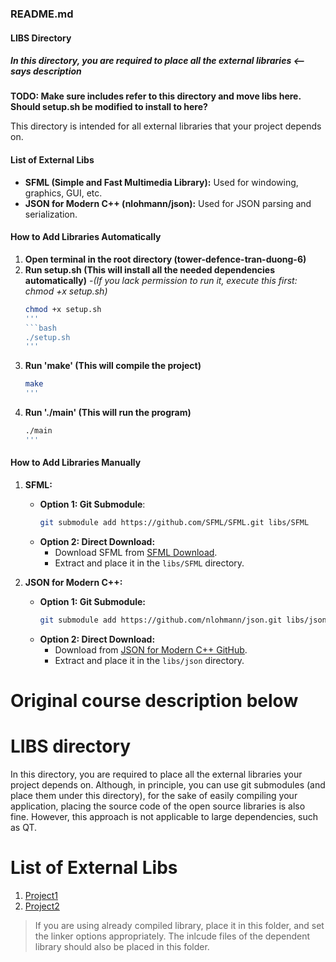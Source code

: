 ### README.md

#### LIBS Directory

##### **In this directory, you are required to place all the external libraries** <-- says description
**TODO: Make sure includes refer to this directory and move libs here. Should setup.sh be modified to install to here?**

This directory is intended for all external libraries that your project depends on.

#### List of External Libs

- **SFML (Simple and Fast Multimedia Library):** Used for windowing, graphics, GUI, etc.
- **JSON for Modern C++ (nlohmann/json):** Used for JSON parsing and serialization.

#### How to Add Libraries Automatically

1. **Open terminal in the root directory (tower-defence-tran-duong-6)**
2. **Run setup.sh (This will install all the needed dependencies automatically)**
    -*(If you lack permission to run it, execute this first: chmod +x setup.sh)*
    ```bash
    chmod +x setup.sh
    '''
    ```bash
    ./setup.sh
    '''
3. **Run 'make' (This will compile the project)**
    ```bash
    make
    '''
4. **Run './main' (This will run the program)**
    ```bash
    ./main
    '''


#### How to Add Libraries Manually

1. **SFML:**
   - **Option 1: Git Submodule**:
     ```bash
     git submodule add https://github.com/SFML/SFML.git libs/SFML
     ```
   - **Option 2: Direct Download:**
     - Download SFML from [SFML Download](https://www.sfml-dev.org/download.php).
     - Extract and place it in the `libs/SFML` directory.

2. **JSON for Modern C++:**
   - **Option 1: Git Submodule:**
     ```bash
     git submodule add https://github.com/nlohmann/json.git libs/json
     ```
   - **Option 2: Direct Download:**
     - Download from [JSON for Modern C++ GitHub](https://github.com/nlohmann/json/releases).
     - Extract and place it in the `libs/json` directory.

# Original course description below

# LIBS directory
In this directory, you are required to place all the external libraries your project depends on. 
Although, in principle, you can use git submodules (and place them under this directory), 
for the sake of easily compiling your application, placing the source code of the 
open source libraries is also fine. However, this approach is not applicable to
large dependencies, such as QT.



# List of External Libs

1. [Project1](https://someproject.com/download)
2. [Project2](https://anotherproject.com/download)


> If you are using already compiled library, place it in this folder, and set the linker options appropriately.
> The inlcude files of the dependent library should also be placed in this folder.


